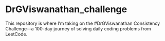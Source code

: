 # DrGViswanathan_challenge
This repository is where I’m taking on the #DrGViswanathan Consistency Challenge—a 100-day journey of solving daily coding problems from LeetCode.
